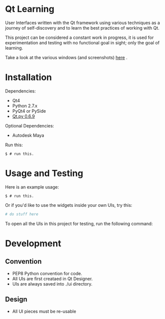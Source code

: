 # Qt Learning
User Interfaces written with the Qt framework using various techniques as a journey of self-discovery and to learn the best practices of working with Qt.

This project can be considered a constant work in progress, it is used for experimentation and testing with no functional goal in sight; only the goal of learning.

Take a look at the various windows (and screenshots) [here](https://github.com/david-cattermole/qt-learning/blob/master/other_file.md)
.

# Installation

Dependencies:
- Qt4
- Python 2.7.x
- PyQt4 or PySide
- [Qt.py 0.6.9](https://github.com/mottosso/Qt.py/releases/tag/0.6.9)

Optional Dependencies:
- Autodesk Maya

Run this:
```commandline
$ # run this. 
``` 

# Usage and Testing

Here is an example usage:
```commandline
$ # run this. 
```

Or if you'd like to use the widgets inside your own UIs, try this:
```python
# do stuff here
```

To open all the UIs in this project for testing, run the following command:


# Development

## Convention

- PEP8 Python convention for code.
- All UIs are first creataed in Qt Designer.
- UIs are always saved into ./ui directory.  

## Design

- All UI pieces must be re-usable 
